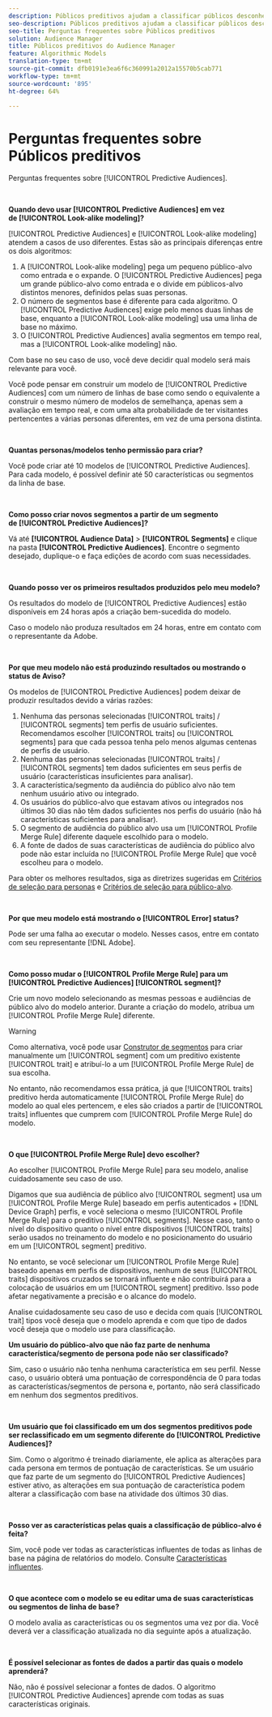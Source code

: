 ```yaml
---
description: Públicos preditivos ajudam a classificar públicos desconhecidos em personas distintas em tempo real, usando a ciência de dados.
seo-description: Públicos preditivos ajudam a classificar públicos desconhecidos em personas distintas em tempo real, usando a ciência de dados.
seo-title: Perguntas frequentes sobre Públicos preditivos
solution: Audience Manager
title: Públicos preditivos do Audience Manager
feature: Algorithmic Models
translation-type: tm+mt
source-git-commit: dfb0191e3ea6f6c360991a2012a15570b5cab771
workflow-type: tm+mt
source-wordcount: '895'
ht-degree: 64%

---
```



# Perguntas frequentes sobre Públicos preditivos

Perguntas frequentes sobre [!UICONTROL Predictive Audiences].

 

**Quando devo usar [!UICONTROL Predictive Audiences] em vez de [!UICONTROL Look-alike modeling]?**

[!UICONTROL Predictive Audiences] e [!UICONTROL Look-alike modeling] atendem a casos de uso diferentes. Estas são as principais diferenças entre os dois algoritmos:

1. A [!UICONTROL Look-alike modeling] pega um pequeno público-alvo como entrada e o expande. O [!UICONTROL Predictive Audiences] pega um grande público-alvo como entrada e o divide em públicos-alvo distintos menores, definidos pelas suas personas.
1. O número de segmentos base é diferente para cada algoritmo. O [!UICONTROL Predictive Audiences] exige pelo menos duas linhas de base, enquanto a [!UICONTROL Look-alike modeling] usa uma linha de base no máximo.
1. O [!UICONTROL Predictive Audiences] avalia segmentos em tempo real, mas a [!UICONTROL Look-alike modeling] não.

Com base no seu caso de uso, você deve decidir qual modelo será mais relevante para você.

Você pode pensar em construir um modelo de [!UICONTROL Predictive Audiences] com um número de linhas de base como sendo o equivalente a construir o mesmo número de modelos de semelhança, apenas sem a avaliação em tempo real, e com uma alta probabilidade de ter visitantes pertencentes a várias personas diferentes, em vez de uma persona distinta.

 

**Quantas personas/modelos tenho permissão para criar?**

Você pode criar até 10 modelos de [!UICONTROL Predictive Audiences]. Para cada modelo, é possível definir até 50 características ou segmentos da linha de base.

 

**Como posso criar novos segmentos a partir de um segmento de [!UICONTROL Predictive Audiences]?**

Vá até **[!UICONTROL Audience Data]** > **[!UICONTROL Segments]** e clique na pasta **[!UICONTROL Predictive Audiences]**. Encontre o segmento desejado, duplique-o e faça edições de acordo com suas necessidades.

 

**Quando posso ver os primeiros resultados produzidos pelo meu modelo?**

Os resultados do modelo de [!UICONTROL Predictive Audiences] estão disponíveis em 24 horas após a criação bem-sucedida do modelo.

Caso o modelo não produza resultados em 24 horas, entre em contato com o representante da Adobe.

 

**Por que meu modelo não está produzindo resultados ou mostrando o status de Aviso?**

Os modelos de [!UICONTROL Predictive Audiences] podem deixar de produzir resultados devido a várias razões:

1. Nenhuma das personas selecionadas [!UICONTROL traits] / [!UICONTROL segments] tem perfis de usuário suficientes. Recomendamos escolher [!UICONTROL traits] ou [!UICONTROL segments] para que cada pessoa tenha pelo menos algumas centenas de perfis de usuário.
1. Nenhuma das personas selecionadas [!UICONTROL traits] / [!UICONTROL segments] tem dados suficientes em seus perfis de usuário (características insuficientes para analisar).
1. A característica/segmento da audiência do público alvo não tem nenhum usuário ativo ou integrado.
1. Os usuários do público-alvo que estavam ativos ou integrados nos últimos 30 dias não têm dados suficientes nos perfis do usuário (não há características suficientes para analisar).
1. O segmento de audiência do público alvo usa um [!UICONTROL Profile Merge Rule] diferente daquele escolhido para o modelo.
1. A fonte de dados de suas características de audiência do público alvo pode não estar incluída no [!UICONTROL Profile Merge Rule] que você escolheu para o modelo.

Para obter os melhores resultados, siga as diretrizes sugeridas em [Critérios de seleção para personas](../features/algorithmic-models/predictive-audiences.md#selection-personas) e [Critérios de seleção para público-alvo](../features/algorithmic-models/predictive-audiences.md#selection-audience).

 

**Por que meu modelo está mostrando o  [!UICONTROL Error] status?**

Pode ser uma falha ao executar o modelo. Nesses casos, entre em contato com seu representante [!DNL Adobe].

 

**Como posso mudar o  [!UICONTROL Profile Merge Rule] para um  [!UICONTROL Predictive Audiences] [!UICONTROL segment]?**

Crie um novo modelo selecionando as mesmas pessoas e audiências de público alvo do modelo anterior. Durante a criação do modelo, atribua um [!UICONTROL Profile Merge Rule] diferente.

>[!WARNING]
> Como alternativa, você pode usar [Construtor de segmentos](../features/segments/segment-builder.md) para criar manualmente um [!UICONTROL segment] com um preditivo existente [!UICONTROL trait] e atribuí-lo a um [!UICONTROL Profile Merge Rule] de sua escolha.
> 
> No entanto, não recomendamos essa prática, já que [!UICONTROL traits] preditivo herda automaticamente [!UICONTROL Profile Merge Rule] do modelo ao qual eles pertencem, e eles são criados a partir de [!UICONTROL traits] influentes que cumprem com [!UICONTROL Profile Merge Rule] do modelo.

 

**O que  [!UICONTROL Profile Merge Rule] devo escolher?**

Ao escolher [!UICONTROL Profile Merge Rule] para seu modelo, analise cuidadosamente seu caso de uso.

Digamos que sua audiência de público alvo [!UICONTROL segment] usa um [!UICONTROL Profile Merge Rule] baseado em perfis autenticados + [!DNL Device Graph] perfis, e você seleciona o mesmo [!UICONTROL Profile Merge Rule] para o preditivo [!UICONTROL segments]. Nesse caso, tanto o nível do dispositivo quanto o nível entre dispositivos [!UICONTROL traits] serão usados no treinamento do modelo e no posicionamento do usuário em um [!UICONTROL segment] preditivo.

No entanto, se você selecionar um [!UICONTROL Profile Merge Rule] baseado apenas em perfis de dispositivos, nenhum de seus [!UICONTROL traits] dispositivos cruzados se tornará influente e não contribuirá para a colocação de usuários em um [!UICONTROL segment] preditivo. Isso pode afetar negativamente a precisão e o alcance do modelo.

Analise cuidadosamente seu caso de uso e decida com quais [!UICONTROL trait] tipos você deseja que o modelo aprenda e com que tipo de dados você deseja que o modelo use para classificação.

**Um usuário do público-alvo que não faz parte de nenhuma característica/segmento de persona pode não ser classificado?**

Sim, caso o usuário não tenha nenhuma característica em seu perfil. Nesse caso, o usuário obterá uma pontuação de correspondência de 0 para todas as características/segmentos de persona e, portanto, não será classificado em nenhum dos segmentos preditivos.

 

**Um usuário que foi classificado em um dos segmentos preditivos pode ser reclassificado em um segmento diferente do [!UICONTROL Predictive Audiences]?**

Sim. Como o algoritmo é treinado diariamente, ele aplica as alterações para cada persona em termos de pontuação de características. Se um usuário que faz parte de um segmento do [!UICONTROL Predictive Audiences] estiver ativo, as alterações em sua pontuação de característica podem alterar a classificação com base na atividade dos últimos 30 dias.

 

**Posso ver as características pelas quais a classificação de público-alvo é feita?**

Sim, você pode ver todas as características influentes de todas as linhas de base na página de relatórios do modelo. Consulte [Características influentes](../features/algorithmic-models/predictive-audiences-reporting.md#influential-traits).

 

**O que acontece com o modelo se eu editar uma de suas características ou segmentos de linha de base?**

O modelo avalia as características ou os segmentos uma vez por dia. Você deverá ver a classificação atualizada no dia seguinte após a atualização.

 

**É possível selecionar as fontes de dados a partir das quais o modelo aprenderá?**

Não, não é possível selecionar a fontes de dados. O algoritmo [!UICONTROL Predictive Audiences] aprende com todas as suas características originais.